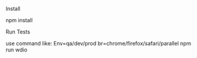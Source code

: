 Install

npm install

Run Tests

use command like: Env=qa/dev/prod br=chrome/firefox/safari/parallel npm run wdio